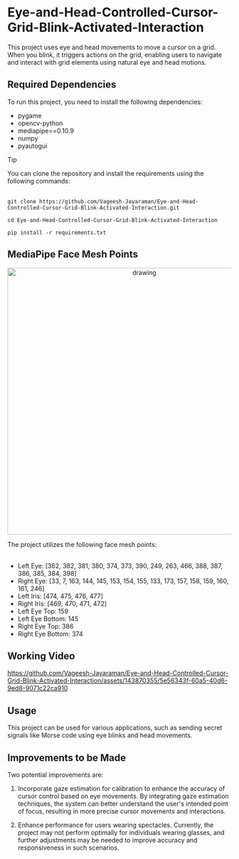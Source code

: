 # Eye-and-Head-Controlled-Cursor-Grid-Blink-Activated-Interaction

This project uses eye and head movements to move a cursor on a grid. When you blink, it triggers actions on the grid, enabling users to navigate and interact with grid elements using natural eye and head motions.

## Required Dependencies

To run this project, you need to install the following dependencies:

- pygame
- opencv-python
- mediapipe==0.10.9
- numpy
- pyautogui


> [!TIP]
> You can clone the repository and install the requirements using the following commands: <br /> <br />
```
git clone https://github.com/Vageesh-Jayaraman/Eye-and-Head-Controlled-Cursor-Grid-Blink-Activated-Interaction.git
```

 ```
 cd Eye-and-Head-Controlled-Cursor-Grid-Blink-Activated-Interaction 
 ```

```
pip install -r requirements.txt 
```




## MediaPipe Face Mesh Points
<p align="center">
<img src="https://github.com/Vageesh-Jayaraman/Eye-and-Head-Controlled-Cursor-Grid-Blink-Activated-Interaction/assets/143870355/c6f03d09-253e-4b1c-8a25-8127251c538a" alt="drawing" width="600"/>
</p>
The project utilizes the following face mesh points:<br><br>

- Left Eye: [362, 382, 381, 380, 374, 373, 390, 249, 263, 466, 388, 387, 386, 385, 384, 398]
- Right Eye: [33, 7, 163, 144, 145, 153, 154, 155, 133, 173, 157, 158, 159, 160, 161, 246]
- Left Iris: [474, 475, 476, 477]
- Right Iris: [469, 470, 471, 472]
- Left Eye Top: 159
- Left Eye Bottom: 145
- Right Eye Top: 386
- Right Eye Bottom: 374

## Working Video


https://github.com/Vageesh-Jayaraman/Eye-and-Head-Controlled-Cursor-Grid-Blink-Activated-Interaction/assets/143870355/5e56343f-60a5-40d6-9ed8-9071c22ca910


## Usage

This project can be used for various applications, such as sending secret signals like Morse code using eye blinks and head movements.

## Improvements to be Made

Two potential improvements are:

1. Incorporate gaze estimation for calibration to enhance the accuracy of cursor control based on eye movements. By integrating gaze estimation techniques, the system can better understand the user's intended point of focus, resulting in more precise cursor movements and interactions.

2. Enhance performance for users wearing spectacles. Currently, the project may not perform optimally for individuals wearing glasses, and further adjustments may be needed to improve accuracy and responsiveness in such scenarios.

